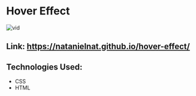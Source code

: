 # Hover Effect

![vid](https://media.giphy.com/media/DnjIJI1IXhamQuPHiJ/giphy.gif)

## Link: https://natanielnat.github.io/hover-effect/

## Technologies Used:

- CSS
- HTML